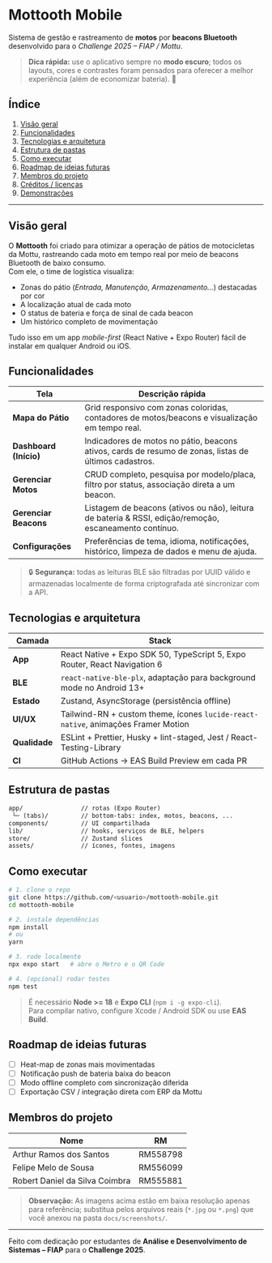 # Mottooth Mobile

Sistema de gestão e rastreamento de **motos** por **beacons Bluetooth** desenvolvido para o *Challenge 2025 – FIAP / Mottu*.

> **Dica rápida:** use o aplicativo sempre no **modo escuro**; todos os layouts, cores e contrastes foram pensados para oferecer a melhor experiência (além de economizar bateria). 🌙

## Índice
1. [Visão geral](#visão-geral)  
2. [Funcionalidades](#funcionalidades)  
3. [Tecnologias e arquitetura](#tecnologias-e-arquitetura)  
4. [Estrutura de pastas](#estrutura-de-pastas)  
5. [Como executar](#como-executar)  
6. [Roadmap de ideias futuras](#roadmap-de-ideias-futuras)  
7. [Membros do projeto](#membros-do-projeto)  
8. [Créditos / licenças](#créditos--licenças)  
9. [Demonstrações](#demonstrações)  

---

## Visão geral
O **Mottooth** foi criado para otimizar a operação de pátios de motocicletas da Mottu, rastreando cada moto em tempo real por meio de beacons Bluetooth de baixo consumo.  
Com ele, o time de logística visualiza:

- Zonas do pátio (_Entrada, Manutenção, Armazenamento…_) destacadas por cor  
- A localização atual de cada moto  
- O status de bateria e força de sinal de cada beacon  
- Um histórico completo de movimentação  

Tudo isso em um app *mobile-first* (React Native + Expo Router) fácil de instalar em qualquer Android ou iOS.

## Funcionalidades
| Tela                 | Descrição rápida                                                                 |
|----------------------|----------------------------------------------------------------------------------|
| **Mapa do Pátio**    | Grid responsivo com zonas coloridas, contadores de motos/beacons e visualização em tempo real. |
| **Dashboard (Início)** | Indicadores de motos no pátio, beacons ativos, cards de resumo de zonas, listas de últimos cadastros. |
| **Gerenciar Motos**  | CRUD completo, pesquisa por modelo/placa, filtro por status, associação direta a um beacon. |
| **Gerenciar Beacons**| Listagem de beacons (ativos ou não), leitura de bateria & RSSI, edição/remoção, escaneamento contínuo. |
| **Configurações**    | Preferências de tema, idioma, notificações, histórico, limpeza de dados e menu de ajuda. |

> 🔒 **Segurança:** todas as leituras BLE são filtradas por UUID válido e armazenadas localmente de forma criptografada até sincronizar com a API.

## Tecnologias e arquitetura
| Camada      | Stack                                                                 |
|-------------|-----------------------------------------------------------------------|
| **App**     | React Native + Expo SDK 50, TypeScript 5, Expo Router, React Navigation 6 |
| **BLE**     | `react-native-ble-plx`, adaptação para background mode no Android 13+ |
| **Estado**  | Zustand, AsyncStorage (persistência offline)                          |
| **UI/UX**   | Tailwind-RN + custom theme, ícones `lucide-react-native`, animações Framer Motion |
| **Qualidade** | ESLint + Prettier, Husky + lint-staged, Jest / React-Testing-Library |
| **CI**      | GitHub Actions → EAS Build Preview em cada PR                         |

## Estrutura de pastas
```txt
app/                // rotas (Expo Router)
 └─ (tabs)/         // bottom-tabs: index, motos, beacons, ...
components/         // UI compartilhada
lib/                // hooks, serviços de BLE, helpers
store/              // Zustand slices
assets/             // ícones, fontes, imagens
```

## Como executar
```bash
# 1. clone o repo
git clone https://github.com/<usuario>/mottooth-mobile.git
cd mottooth-mobile

# 2. instale dependências
npm install
# ou
yarn

# 3. rode localmente
npx expo start   # abre o Metro e o QR Code

# 4. (opcional) rodar testes
npm test
```

> É necessário **Node >= 18** e **Expo CLI** (`npm i -g expo-cli`).  
> Para compilar nativo, configure Xcode / Android SDK ou use **EAS Build**.

## Roadmap de ideias futuras
- [ ] Heat-map de zonas mais movimentadas  
- [ ] Notificação push de bateria baixa do beacon  
- [ ] Modo offline completo com sincronização diferida  
- [ ] Exportação CSV / integração direta com ERP da Mottu  

## Membros do projeto
| Nome | RM |
|------|----|
| Arthur Ramos dos Santos | RM558798 |
| Felipe Melo de Sousa | RM556099 |
| Robert Daniel da Silva Coimbra | RM555881 |

> **Observação:** As imagens acima estão em baixa resolução apenas para referência; substitua pelos arquivos reais (`*.jpg` ou `*.png`) que você anexou na pasta `docs/screenshots/`.

---

Feito com dedicação por estudantes de **Análise e Desenvolvimento de Sistemas – FIAP** para o **Challenge 2025**.
